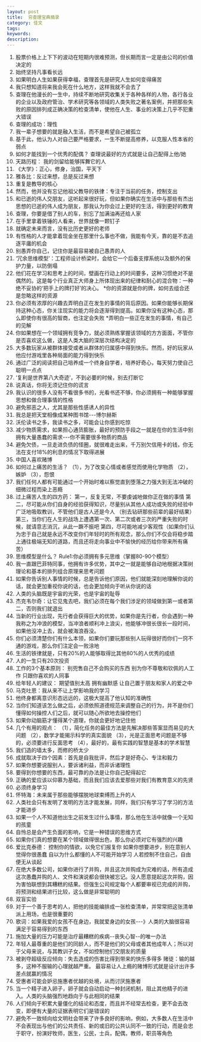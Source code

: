 ```yaml
---
layout: post
title:  穷查理宝典摘录
category: 佳文
tags: 
keywords:
description:
---
```


1. 股票价格上上下下的波动在短期内很难预测，但长期而言一定是由公司的价值决定的
2. 始终坚持凡事看长远
3. 如果明白人生如果获得幸福，查理首先是研究人生如何变得痛苦
4. 我只想知道将来我会死在什么地方，这样我就不会去了
5. 查理在他漫长的一生中，持续不断地研究收集关于各种各样的人物，各行各业的企业以及政府管治、学术研究等各领域的人类失败之著名案例，并把那些失败的原因排列成正确决策的检查清单，使他在人生、事业的决策上几乎不犯重大错误
6. 查理的成功：理性
7. 我一辈子想要的就是融入生活，而不是希望自己被孤立
8. 基于此，他认为人对自己要严格要求，一生不断提高修养，以克服人性本省的弱点
9. 如何才能找到一个优秀的配偶？  查理说最好的方式就是让自己配得上他/她
10. 天路历程： 我的剑留给能够挥舞它的人
11. 《大学》：正心，修身，治国，平天下
12. 雅各比：反过来想，总是反过来想
13. 重复是教导的核心
14. 然而，他并没有忘记他祖父教导的铁律：专注于当前的任务，控制支出
15. 和已逝的伟人交朋友，这听起来很好玩，但如果你确实在生活中与那些有杰出思想的已逝的伟人成为朋友，那我认为你会过上更好的生活，得到更好的教育
16. 查理，你要是借了别人的车，别忘了加满油再还给人家
17. 在手里拿着铁锤的人看来，世界就像一颗钉子
18. 就确定未来而言，没有比历史更好的老师
19. 有性格的人才能拿着现金坐在那里什么事也不做，我能有今天，靠的是不去追逐平庸的机会
20. 别愚弄你自己，记住你是最容易被自己愚弄的人
21. ‘冗余思维模型’：工程师设计桥梁时，会给它一个后备支撑系统以及额外的保护力量，以防倒塌
22. 他们花在学习和思考上的时间，壁画在行动上的时间要多，这种习惯绝对不是偶然的。这是每个行业真正大师身上所体现出来的纪律和耐心的混合物：一种绝不妥协的‘把手上的牌打好’的决心。
*你的资源就是你的牌，如何去组合还是忽略这样的资源
23. 你必须有浓厚的兴趣去弄明白正在发生的事情的背后原因。如果你能够长期保持这种心态，你关注现实的能力将会逐渐得到提高。如果你没有这种心态，那么即使你有很高的智商，也注定会失败
*弄明白一些正在发生的事情，有自己的见解
24. 你如果想在一个领域拥有竞争力，就必须熟练掌握该领域的方方面面，不管你是否喜欢这么做，这是人类大脑的深层次结构决定的
25. 大多数玩家从被群体接受或者从群体的归属感中得到快乐。然而，好的玩家从他应付游戏里各种局面的能力得到快乐
26. 通过广泛的阅读把自己培养成一个终身自学者，培养好奇心，每天努力使自己聪明一点点
27. ‘复利是世界第八大奇迹’，不到必要的时候，别去打断它
28. 说真话，你将无须记住你的谎言
29. 我认识的很多人没有不看很多书的，光看书还不够，你必须拥有一种能够掌握思想和做合理事情的性格
30. 避免邪恶之人，尤其是那些性感诱人的异性
31.  我总是把天堂相像成某种图书馆---博尔赫斯
32. 沃伦读书之多，我读书之多，可能会让你感到吃惊
33. 减少物质需求，如果担心通货膨胀，最好的预防手段之一就是在你的生活中别拥有大量愚蠢的需求---你不需要很多物质的商品
34. 避免欠债，一旦走进负债的怪圈，就很难走出来，千万别欠信用卡的钱，你无法在支付18%的利息的情况下取得进展
35. 中国人喜欢赌博
36. 如何过上痛苦的生活？
    （1），为了改变心情或者感觉而使用化学物质
    （2），嫉妒
    （3），怨恨
37. 我们任何人都有可能通过一个开始时难以察觉直到堕落之力强大到无法冲破的细微过程而染上恶瘾
38. 过上痛苦人生的四方药：
    第一，反复无常，不要虔诚地做你正在做的事情
    第二，尽可能从你们自身的经验获得知识，尽量别从其他人成功或失败的经验中广泛地吸取教训，不管他们是古人还是今人  （别去钻研那些前辈的最好结果）
    第三，当你们在人生的战场上遭遇第一次、第二次或者三次的严重失败的时候，就请意志消沉，从此一蹶不振吧
    第四，尽可能地减少客观性（如果你们认为忠于自己就是永远不改变你们年轻时的所有观念，那么你们不仅会将稳步踏上通往极端无知的道路，而且还将走向事业中不愉快的经历给你带来所有痛苦）
 39. 思维模型是什么？
    Rule1:你必须拥有多元思维（掌握80-90个模型）
40. 我一直跟巴菲特同事，他拥有许多优势，其中之一就是能够自动地根据决策树理论和基本的排列组合原理来思考问题
41. 如果你告诉别人事情的时候，总是告诉他们原因，他们就能深刻地理解你说的话，就会更加重视你说的话，也会更加倾向于听从你说的话
42. 人类的头脑既是宇宙的光荣，也是宇宙的耻辱
43. 杰克韦尔奇：让它见鬼去吧，我们必须在每个我们涉足的领域做到第一或者第二，否则我们就退出
44. 当新的行业出现，先行者会获得巨大的优势，如果你是先行者，你会遇到一种我称之为冲浪的模型，当冲浪者顺利冲上浪尖，他能够冲很长很长一段时间，如果他没冲上去，就会被海浪吞没。
45. 你们必须清楚你们有什么本领，如果你们要玩那些别人玩得很好而你们一窍不通的游戏，那么你们注定会一败涂地
46. 生活的铁律就是，只有20%的人能够取得比其他80%的人优秀的成绩
47. 人的一生只有20次投资
48. 工作的3个基本原则：
    别兜售自己不会购买的东西
    别为你不尊敬和钦佩的人工作
    只跟你喜欢的人同事
49. 给年轻人的建议：
    期望值别太高
    拥有幽默感
    让自己置于朋友和家人的爱之中
50. 马克吐恩：我从来不让上学影响我的学习
51. 他终身都离意识形态远远的，这极大提高了他认知的准确性
52. 当你们知道该怎么做之后，必须依照道德规范来调整自己的行为，并不是你们懂得如何操控人们之后，就可以随心所欲地去操控他们
53. 如果你动脑筋才懂得某个道理，你就会更好地记住他
54. 几个有用的观点：
    （1），简化任务的最佳方法是先解决那些答案显而易见的大问题
    （2），数学才能揭示科学的真实面貌
    （3），光是正面思考问题是不够的，必须要进行反面思考
    （4），最好的，最有实践的智慧是基本的学术智慧
55. 我们造的墙太多，而修的桥太少
56. 成就取决于四个因素：首先是自我批评，然后才是好奇心、专注和毅力
57. 如果你想要说服别人，要诉诸利益，而非诉诸理性
58. 要得到你想要的东西，最可靠的办法是让你自己配得起它
59. 正确的爱应该以仰慕为基础，而且我们应该去爱那些对我们有教育意义的先贤
60. 必须终身学习
61. 怀特海：未来属于那些能够摆脱地球束缚而上升的人
62. 人类社会只有发明了发明的方法才能发展，同样，我们只有学习了学习的方法才能进步
63. 如果一个人不知道他出生之前发生过什么事情，那么他在生活中就像一个无知的孩童
64. 自怜总是会产生负面的影响，它是一种错误的思维方式
65. 如果你们真的想要在某个领域做得很出色，那么你必须对它有强烈的兴趣
66. 爱比克泰德： 控制你的情欲，以免它们报复你
                 如果你想要进步，别在意别人觉得你很愚蠢
                 自以为什么都懂的人不可能开始学习
                 人若控制不住自己，自由便无从谈起
67. 在绝大多数公司，如果你进行了并购，并且这次并购成为灾难的话，所有造成这次愚蠢并购的人、文件和演说都会很快被忘记。没人愿意提起这次并购，因为害怕联想到其糟糕的结果。但强生公司规定每个人都要审视已完成的并购，将预测和结果进行比较，这么做是非常聪明的
68. 双盲实验
69. 对于一个善于思考的人，把他的技能编排成一张检查清单，并常常把这张清单派上用场，也是很重要的
70. 歌词：如果我爱的女孩不在身边，我就爱身边的女孩---》人类的大脑很容易满足于容易得到的东西
71. 施加大量的压力可能是治疗最糟糕的疾病--丧失心智--的唯一办法
72. 年轻人最尊重的是他们的同龄人，而不是他们的父母或者其他成年人；所以对于父母来说，与其教训子女，不如控制他们交朋友的质量
73. 被剥夺超级反应倾向：失去造成的伤害比得到带来的快乐多得多
    赌徒：输的越多，这种不服输的心理就越严重。 最容易让人上瘾的赌博形式就是设计出许多差点就赢的情况
74. 受惠者可能会妒忌施惠者优越的处境，从而讨厌施惠者
75. 当一个精子进入卵子，卵子就会自动启动一种封闭机制，阻止其他精子的进入。人类的头脑强烈地趋向于与此相同的结果
76. 人们倾向于积累大量僵化的结论和态度，而且并不经常去检查，更不会去改变，即便有大量的证据表明它们是错误的
77. 避免不一致倾向给文明社会带来了许多良好的影响，例如，大多数人在生活中不会表现出与他们的公共责任、新的或旧的公共认同不一致的行动，而是会忠于职守，扮演好牧师，医生，公民，士兵，配偶，教师，职员等角色    
